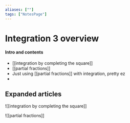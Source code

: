 ```yaml
---
aliases: [""]
tags: ["NotesPage"]
---
```


# Integration 3 overview

#### Intro and contents

- [[integration by completing the square]]
- [[partial fractions]]
- Just using [[partial fractions]] with integration, pretty ez
- 




## Expanded articles
![[integration by completing the square]]

![[partial fractions]]